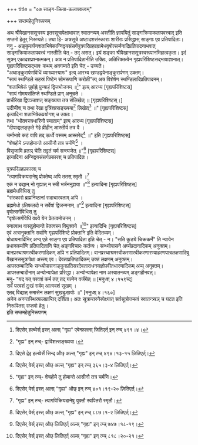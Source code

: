 +++
title = "०७ साङ्ग-क्रिया-कलापवत्त्वम्"

+++
सप्तमहेतुनिरूपणम्
    
अथ श्रीवैखानससूत्रस्य इतरसूत्रापेक्षाभावात् स्वातन्त्र्यम् अस्तीति ज्ञापयितुं साङ्गक्रियाकलापवत्त्वाद् इति सप्तमो हेतुर् निरूप्यते। तथा हि- अत्रसूत्रे अष्टादशसंस्काराः शारीराः प्रसिद्धास् साङ्गाः एव प्रतिपादिताः।  
ननु - अङ्कुरार्पणशताभिषेकाग्निद्वयसंसर्गपुत्रपरिग्रहब्रह्ममेधवृषोत्सर्जनादिप्रतिपादनाभवात् साङ्गक्रियाकलापवत्त्वं नास्तीति चेत् - तद् असत्। इयं शङ्का श्रीवैखानससूत्रस्वरूपानभिज्ञत्वकृता। इदं सूत्रम् एकादशप्रश्नात्मकम्। अत्र न प्रतिपादितानीति उक्तिः, अतिरिक्तत्वेन गृह्यपरिशिष्टसद्भावाज्ञानात्। गृह्यपरिशिष्टसद्भावः कथम् अवगम्यते इति चेत् - उच्यते।  
"अथाङ्कुरार्पणविधिं व्याख्यास्यामः" इत्य् आरभ्य खण्डद्वयेनाङ्कुरार्पणम् उक्तम्।  
"सायं स्थण्डिले सहस्रं पिष्टेन सोमरूपाणि करोती"त्य् अत्र विशेषेण स्थण्डिलादिप्रतिपादनम्।  
"शताभिषेकं पूर्वाह्णे पुण्याहं द्विजभोजनम् ॥[^७४१]" इत्य् आरभ्य [गृह्यपरिशिष्टस्]  
"सायं गोमयसंलिप्ते स्थण्डिले प्राग् अनुन्नते ।  
प्राचीरेखा द्विपञ्चाशत् सङ्ख्यया तत्र संलिखेत् ॥ [गृह्यपरिशिष्टस्।]  
उदीचीश् च तथा रेखा द्वत्रिंशत्सङ्ख्यया[^७४२] लिखेत्[^७४३] ॥" [गृह्यपरिशिष्टस्]  
इत्यादिना शताभिषेकप्रयोगश् च उक्तः।  
तथा "धौतवस्त्रधारिणौ स्याताम्" इत्य् आरभ्य [गृह्यपरिशिष्टस्]  
"दीपाद्यलङ्कृते गेहे व्रीहीन् आस्तीर्य तत्र वै ।  
चर्माभावे कटं वापि तद् ऊर्ध्वे वस्त्रम् आस्तरेद्[^७४४] ॥" इति [गृह्यपरिशिष्टस्]  
"शेषहोमे ऽन्तहोमान्ते आसीनौ तत्र चर्मणि[^७४५] ।  
विसृजामि व्रतञ् चेति तद्व्रतं चर्म सन्त्यजेत् ॥"[^७४६] [गृह्यपरिशिष्टस्]  
इत्यादिना अग्निद्वयसंसर्गप्रकारश् च प्रतिपादितः।  
    

[^७४१]: दिएसेर् हल्ब्वेर्स् इस्त् अल्स् "गृह्य" एबेन्फ़ल्ल्स् ज़ितिएर्त् इन् त्प्च् ४९१।४।  
[^७४२]: "गृह्य" इन् त्प्च्- द्वाविंशत्सङ्ख्यया।  
[^७४३]: दिएसे द्रेइ हल्ब्वेर्से सिन्द् औछ् अल्स् "गृह्य" इन् त्प्च् ४९४।१३-१५ ज़ितिएर्त्।  
[^७४४]: दिएसेर् वेर्स् इस्त् औछ् अल्स् "गृह्य" इन् त्प्च् ३६५।३-४ ज़ितिएर्त्।  
[^७४५]: "गृह्य" इन् त्प्च्- शेषहोमे तु होमान्ते आसीनौ तत्र चर्मणि।  
[^७४६]: दिएसेर् वेर्स् इस्त् अल्स् "गृह्य" औछ् इन् त्प्च् ४०१।१९-२० ज़ितिएर्त्।   


पुत्रपरिग्रहप्रकारश् च  
"त्यागविक्रयदानेषु प्रोक्तेष्व् अपि ततस् स्मृतौ ।[^७४७]  
एकं न दद्यान् नो गृह्यात् न स्त्री भर्त्रननुज्ञया ॥"[^७४८] इत्यादिना [गृह्यपरिशिष्टस्]  
ब्रह्ममेधविधिस् तु  
"संस्कारो ब्रह्मनिष्ठानां सदाचारवताम् अपि ।  
ब्रह्ममेधो ऽतिफलदो न सर्वेषां द्विजन्मनाम् ॥"[^७४९] इत्यादिना [गृह्यपरिशिष्टस्]  
वृषोत्सर्गविधिस् तु  
"वृषोत्सर्गविधिं वक्ष्ये येन प्रेतत्वमोचनम् ।  
स्नात्वाथ वास्तुहोमान्ते प्रेतत्वस्य विमुक्तये ॥[^७५०]" इत्यादिभिः [गृह्यपरिशिष्टस्]  
एवं अत्रानुक्तानि सर्वाणि गृह्यपरिशिष्टे प्रोक्तानि इति वेदितव्यम्।  
बोधायनादिभिर् अप्य् एते साङ्गा एव प्रतिपादिता इति चेत् - न। "सति कुड्ये चिक्रकर्मे" ति न्यायेन प्रधानकर्माणि प्रतिपादितानि चेत् अङ्गविचारः कर्तव्यः। सन्ध्योपासने अर्घ्यप्रदानादिकम् अनुक्तम्। वानप्रस्थाश्रमस्वीकरणादिकम् अपि न प्रतिपादितम्। वानप्रस्थाश्रमस्वीकरणास्वीकरणारण्याहरणपात्रलक्षणादिषु वैखानससूत्रापेक्षा अस्त्य् एव। देवताप्रतिष्ठादिकम् उक्तं लक्षणम् अनुक्तम्।  
आपस्तम्बादिभिः सन्ध्योपासनाङ्कुरप्रतिसरदेवताराधनयज्ञोपवीतधारणादिकम् अप्य् अनुक्तम्। आपस्तम्बादीनाम् अन्योन्यापेक्षा प्रसिद्धा। अन्योन्यापेक्षा नाम अस्वातन्त्र्यम् अङ्गहीनवत्।  
मनु- "यद् यत् परवशं कर्म तत् तद् यत्नेन वर्जयेत् ॥ [मनुध्श् ४।१५९च्द्]  
सर्वं परवशं दुःखं सर्वम् आत्मवशं सुखम् ।  
एतद् विद्यात् समासेन लक्षणं सुखदुःखयोः ॥" [मनुध्श् ४।१६०]  
अनेन अनन्तस्थिरफलप्राप्तिर् दर्शिता। अतः सूत्रान्तरनैरपेक्ष्यात् सर्वसूत्रोत्तमत्वं स्वातन्त्र्यञ् च घटत इति निरूपितस् सप्तमो हेतुः।  
इति सप्तमहेतुनिरूपणम्  
    

[^७४७]: "गृह्य" इन् त्प्च्- त्यागविक्रियदानेषु युक्तौ स्वपितरौ स्मृतौ।  
[^७४८]: दिएसेर् वेर्स् इस्त् औछ् अल्स् "गृह्य" इन् त्प्च् ८८७।१-२ ज़ितिएर्त्।  
[^७४९]: दिएसेर् वेर्स् इस्त् औछ् ज़ितिएर्त् अल्स् "गृह्य" इन् त्प्च् ७४७।१८-१९।  
[^७५०]: दिएसेर् वेर्स् इस्त् औछ् ज़ितिएर्त् अल्स् "गृह्य" इन् त्प्च् ८१८।२०-२१।   

